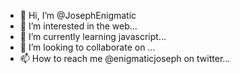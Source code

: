 - 👋 Hi, I’m @JosephEnigmatic
- 👀 I’m interested in the web...
- 🌱 I’m currently learning javascript...
- 💞️ I’m looking to collaborate on ...
- 📫 How to reach me @enigmaticjoseph on twitter...

<!---
JosephEnigmatic/JosephEnigmatic is a ✨ special ✨ repository because its `README.md` (this file) appears on your GitHub profile.
You can click the Preview link to take a look at your changes.
--->
